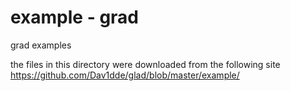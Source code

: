 example - grad
===============

grad examples <br/>

the files in this directory were downloaded from the following site <br/>
https://github.com/Dav1dde/glad/blob/master/example/ <br/>

